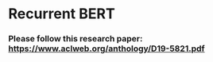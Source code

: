# Recurrent BERT

### Please follow this research paper: https://www.aclweb.org/anthology/D19-5821.pdf
